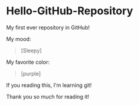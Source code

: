 # Hello-GitHub-Repository
My first ever repository in GitHub!

My mood:

> [Sleepy]

My favorite color:

> [purple]

If you reading this, I'm learning git!

Thank you so much for reading it!
